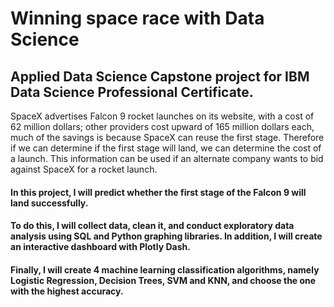 # Winning space race with Data Science
## Applied Data Science Capstone project for IBM Data Science Professional Certificate.

SpaceX advertises Falcon 9 rocket launches on its website, with a cost of 62 million dollars; other providers cost upward of 165 million dollars each, much of the savings is because SpaceX can reuse the first stage. 
Therefore if we can determine if the first stage will land, we can determine the cost of a launch. This information can be used if an alternate company wants to bid against SpaceX for a rocket launch.

#### In this project, I will predict whether the first stage of the Falcon 9 will land successfully. 
#### To do this, I will collect data, clean it, and conduct exploratory data analysis using SQL and Python graphing libraries. In addition, I will create an interactive dashboard with Plotly Dash. 
#### Finally, I will create 4 machine learning classification algorithms, namely Logistic Regression, Decision Trees, SVM and KNN, and choose the one with the highest accuracy.
